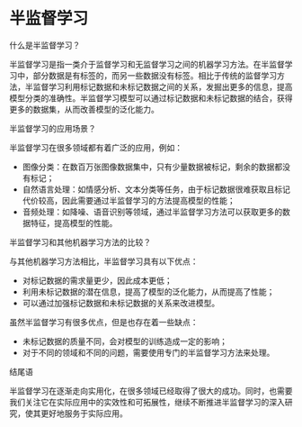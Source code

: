 # 半监督学习
什么是半监督学习？

半监督学习是指一类介于监督学习和无监督学习之间的机器学习方法。在半监督学习中，部分数据是有标签的，而另一些数据没有标签。相比于传统的监督学习方法，半监督学习利用标记数据和未标记数据之间的关系，发掘出更多的信息，提高模型分类的准确性。半监督学习模型可以通过标记数据和未标记数据的结合，获得更多的数据集，从而改善模型的泛化能力。

半监督学习的应用场景？

半监督学习在很多领域都有着广泛的应用，例如：

+ 图像分类：在数百万张图像数据集中，只有少量数据被标记，剩余的数据都没有标记；
+ 自然语言处理：如情感分析、文本分类等任务，由于标记数据很难获取且标记代价较高，因此需要通过半监督学习的方法提高模型的性能；
+ 音频处理：如降噪、语音识别等领域，通过半监督学习方法可以获取更多的数据特征，提高模型的性能。

半监督学习和其他机器学习方法的比较？

与其他机器学习方法相比，半监督学习具有以下优点：

+ 对标记数据的需求量更少，因此成本更低；
+ 利用未标记数据的潜在信息，提高了模型的泛化能力，从而提高了性能；
+ 可以通过加强标记数据和未标记数据的关系来改进模型。

虽然半监督学习有很多优点，但是也存在着一些缺点：

+ 未标记数据的质量不同，会对模型的训练造成一定的影响；
+ 对于不同的领域和不同的问题，需要使用专门的半监督学习方法来处理。

结尾语

半监督学习在逐渐走向实用化，在很多领域已经取得了很大的成功。同时，也需要我们关注它在实际应用中的实效性和可拓展性，继续不断推进半监督学习的深入研究，使其更好地服务于实际应用。